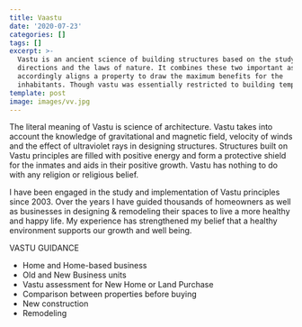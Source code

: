 ```yaml
---
title: Vaastu
date: '2020-07-23'
categories: []
tags: []
excerpt: >-
  Vastu is an ancient science of building structures based on the study of
  directions and the laws of nature. It combines these two important aspects and
  accordingly aligns a property to draw the maximum benefits for the
  inhabitants. Though vastu was essentially restricted to building temples....
template: post
image: images/vv.jpg
---
```

The literal meaning of Vastu is science of architecture. Vastu takes into account the knowledge of gravitational and magnetic field, velocity of winds and the effect of ultraviolet rays in designing structures. Structures built on Vastu principles are filled with positive energy and form a protective shield for the inmates and aids in their positive growth. Vastu has nothing to do with any religion or religious belief. 

I have been engaged in the study and implementation of Vastu principles since 2003. Over the years I have guided thousands of homeowners as well as businesses in designing & remodeling their spaces to live a more healthy and happy life. My experience has strengthened my belief that a healthy environment supports our growth and well being. 

VASTU GUIDANCE 
* Home and Home-based business
* Old and New Business units 
* Vastu assessment for New Home or Land Purchase
* Comparison between properties before buying 
* New construction
* Remodeling 
